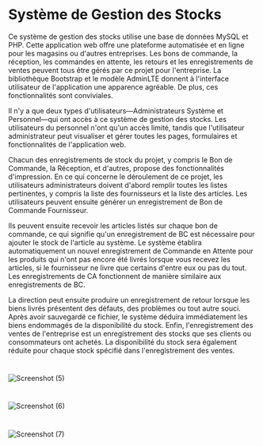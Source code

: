 # Système de Gestion des Stocks
Ce système de gestion des stocks utilise une base de données MySQL et PHP. Cette application web offre une plateforme automatisée et en ligne pour les magasins ou d'autres entreprises. Les bons de commande, la réception, les commandes en attente, les retours et les enregistrements de ventes peuvent tous être gérés par ce projet pour l'entreprise. La bibliothèque Bootstrap et le modèle AdminLTE donnent à l'interface utilisateur de l'application une apparence agréable. De plus, ces fonctionnalités sont conviviales.

Il n'y a que deux types d'utilisateurs—Administrateurs Système et Personnel—qui ont accès à ce système de gestion des stocks. Les utilisateurs du personnel n'ont qu'un accès limité, tandis que l'utilisateur administrateur peut visualiser et gérer toutes les pages, formulaires et fonctionnalités de l'application web.

Chacun des enregistrements de stock du projet, y compris le Bon de Commande, la Réception, et d'autres, propose des fonctionnalités d'impression. En ce qui concerne le déroulement de ce projet, les utilisateurs administrateurs doivent d'abord remplir toutes les listes pertinentes, y compris la liste des fournisseurs et la liste des articles. Les utilisateurs peuvent ensuite générer un enregistrement de Bon de Commande Fournisseur.

Ils peuvent ensuite recevoir les articles listés sur chaque bon de commande, ce qui signifie qu'un enregistrement de BC est nécessaire pour ajouter le stock de l'article au système. Le système établira automatiquement un nouvel enregistrement de Commande en Attente pour les produits qui n'ont pas encore été livrés lorsque vous recevez les articles, si le fournisseur ne livre que certains d'entre eux ou pas du tout. Les enregistrements de CA fonctionnent de manière similaire aux enregistrements de BC.

La direction peut ensuite produire un enregistrement de retour lorsque les biens livrés présentent des défauts, des problèmes ou tout autre souci. Après avoir sauvegardé ce fichier, le système déduira immédiatement les biens endommagés de la disponibilité du stock. Enfin, l'enregistrement des ventes de l'entreprise est un enregistrement des stocks que ses clients ou consommateurs ont achetés. La disponibilité du stock sera également réduite pour chaque stock spécifié dans l'enregistrement des ventes.

#
![Screenshot (5)](https://user-images.githubusercontent.com/36708000/189607065-28afd173-791a-43b6-8cb5-6584fadedafe.png)
#
![Screenshot (6)](https://user-images.githubusercontent.com/36708000/189607084-08499a5c-3c23-4c81-bf2f-bda7f6f0bdd8.png)
#
![Screenshot (7)](https://user-images.githubusercontent.com/36708000/189607103-2ace09bb-3b20-4ec2-a4e1-31b506d8b740.png)
